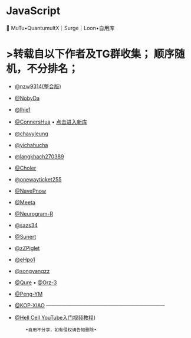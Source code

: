 # JavaScript
🐲 MuTu•QuantumultX｜Surge｜Loon•自用库

# >转载自以下作者及TG群收集； 顺序随机，不分排名；
* [@nzw9314(整合版)](https://github.com/nzw9314/QuantumultX.git)  
* [@NobyDa](https://github.com/NobyDa)
* [@lhie1](https://github.com/lhie1)
* [@ConnersHua](https://github.com/ConnersHua)  •  [点击进入新库](https://github.com/DivineEngine/Profiles/tree/master)
* [@chavyleung](https://github.com/chavyleung)
* [@yichahucha](https://github.com/yichahucha)
* [@langkhach270389](https://github.com/langkhach270389)
* [@Choler](https://github.com/Choler)
* [@onewayticket255](https://github.com/onewayticket255)
* [@NavePnow](https://github.com/NavePnow)
* [@Meeta](https://github.com/MeetaGit)
* [@Neurogram-R](https://github.com/Neurogram-R)
* [@sazs34](https://github.com/sazs34)
* [@Sunert](https://github.com/Sunert/Scripts)
* [@zZPiglet](https://github.com/zZPiglet/Task.git)
* [@eHpo1](https://github.com/eHpo1/Rules)
* [@songyangzz](https://github.com/songyangzz/QuantumultX.git)
* [@Qure](https://github.com/Koolson/Qure)  •  [@Orz-3](https://github.com/Orz-3/mini)
* [@Peng-YM](https://github.com/Peng-YM/QuanX)
* [@KOP-XIAO](https://github.com/KOP-XIAO/QuantumultX)
———————————————————————
* [@Hell Cell YouTube入门视频教程](https://bit.ly/HellCellYouTube))


           
          •自用不分享，如有侵权请告知删除•
